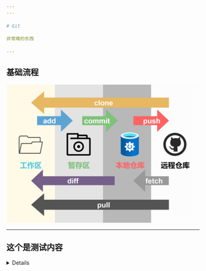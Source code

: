 ```yaml
---
---

# Git

非常难的东西

---
```


## 基础流程

![git流程](./.src/git流程.jpg)

---

## 这个是测试内容

<details>
<iframe class="videoIframe" width="100%" height="400px" src="//player.bilibili.com/player.html?&bvid=BV1r3411F7kn" scrolling="no" border="0" frameborder="no" framespacing="0" allowfullscreen="true"> </iframe>
</details>
